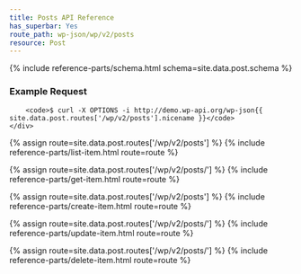 ```yaml
---
title: Posts API Reference
has_superbar: Yes
route_path: wp-json/wp/v2/posts
resource: Post
---
```


<section class="route">
	<div class="primary">
		{% include reference-parts/schema.html schema=site.data.post.schema %}
	</div>
	<div class="secondary">
		<h3>Example Request</h3>

		<code>$ curl -X OPTIONS -i http://demo.wp-api.org/wp-json{{ site.data.post.routes['/wp/v2/posts'].nicename }}</code>
	</div>
</section>

{% assign route=site.data.post.routes['/wp/v2/posts'] %}
{% include reference-parts/list-item.html route=route %}

{% assign route=site.data.post.routes['/wp/v2/posts/<id>'] %}
{% include reference-parts/get-item.html route=route %}

{% assign route=site.data.post.routes['/wp/v2/posts'] %}
{% include reference-parts/create-item.html route=route %}

{% assign route=site.data.post.routes['/wp/v2/posts/<id>'] %}
{% include reference-parts/update-item.html route=route %}

{% assign route=site.data.post.routes['/wp/v2/posts/<id>'] %}
{% include reference-parts/delete-item.html route=route %}
